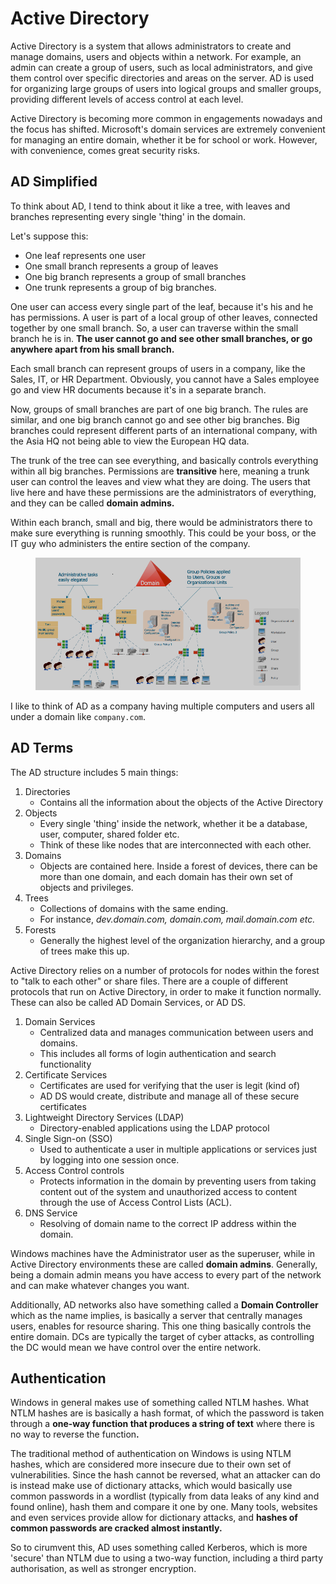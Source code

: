 # Active Directory

Active Directory is a system that allows administrators to create and manage domains, users and objects within a network. For example, an admin can create a group of users, such as local administrators, and give them control over specific directories and areas on the server. AD is used for organizing large groups of users into logical groups and smaller groups, providing different levels of access control at each level.

Active Directory is becoming more common in engagements nowadays and the focus has shifted. Microsoft's domain services are extremely convenient for managing an entire domain, whether it be for school or work. However, with convenience, comes great security risks.

## AD Simplified

To think about AD, I tend to think about it like a tree, with leaves and branches representing every single 'thing' in the domain.

Let's suppose this:

* One leaf represents one user
* One small branch represents a group of leaves
* One big branch represents a group of small branches
* One trunk represents a group of big branches.

One user can access every single part of the leaf, because it's his and he has permissions. A user is part of a local group of other leaves, connected together by one small branch. So, a user can traverse within the small branch he is in. **The user cannot go and see other small branches, or go anywhere apart from his small branch.**

Each small branch can represent groups of users in a company, like the Sales, IT, or HR Department. Obviously, you cannot have a Sales employee go and view HR documents because it's in a separate branch.

Now, groups of small branches are part of one big branch. The rules are similar, and one big branch cannot go and see other big branches. Big branches could represent different parts of an international company, with the Asia HQ not being able to view the European HQ data.

The trunk of the tree can see everything, and basically controls everything within all big branches. Permissions are **transitive** here, meaning a trunk user can control the leaves and view what they are doing. The users that live here and have these permissions are the administrators of everything, and they can be called **domain admins.**

Within each branch, small and big, there would be administrators there to make sure everything is running smoothly. This could be your boss, or the IT guy who administers the entire section of the company.

<figure><img src="../.gitbook/assets/image (2720).png" alt=""><figcaption></figcaption></figure>

I like to think of AD as a company having multiple computers and users all under a domain like `company.com`.&#x20;

## AD Terms

The AD structure includes 5 main things:

1. Directories
   * Contains all the information about the objects of the Active Directory
2. Objects
   * Every single 'thing' inside the network, whether it be a database, user, computer, shared folder etc.
   * Think of these like nodes that are interconnected with each other.
3. Domains
   * Objects are contained here. Inside a forest of devices, there can be more than one domain, and each domain has their own set of objects and privileges.
4. Trees
   * Collections of domains with the same ending.
   * For instance, _dev.domain.com, domain.com, mail.domain.com etc._
5. Forests
   * Generally the highest level of the organization hierarchy, and a group of trees make this up.

Active Directory relies on a number of protocols for nodes within the forest to "talk to each other" or share files. There are a couple of different protocols that run on Active Directory, in order to make it function normally. These can also be called AD Domain Services, or AD DS.

1. Domain Services
   * Centralized data and manages communication between users and domains.
   * This includes all forms of login authentication and search functionality
2. Certificate Services
   * Certificates are used for verifying that the user is legit (kind of)
   * AD DS would create, distribute and manage all of these secure certificates
3. Lightweight Directory Services (LDAP)
   * Directory-enabled applications using the LDAP protocol
4. Single Sign-on (SSO)
   * Used to authenticate a user in multiple applications or services just by logging into one session once.
5. Access Control controls
   * Protects information in the domain by preventing users from taking content out of the system and unauthorized access to content through the use of Access Control Lists (ACL).
6. DNS Service
   * Resolving of domain name to the correct IP address within the domain.

Windows machines have the Administrator user as the superuser, while in Active Directory environments these are called **domain admins**. Generally, being a domain admin means you have access to every part of the network and can make whatever changes you want.

Additionally, AD networks also have something called a **Domain Controller** which as the name implies, is basically a server that centrally manages users, enables for resource sharing. This one thing basically controls the entire domain. DCs are typically the target of cyber attacks, as controlling the DC would mean we have control over the entire network.

## Authentication <a href="#authentication" id="authentication"></a>

Windows in general makes use of something called NTLM hashes. What NTLM hashes are is basically a hash format, of which the password is taken through a **one-way function that produces a string of text** where there is no way to reverse the functio&#x6E;**.**

The traditional method of authentication on Windows is using NTLM hashes, which are considered more insecure due to their own set of vulnerabilities. Since the hash cannot be reversed, what an attacker can do is instead make use of dictionary attacks, which would basically use common passwords in a wordlist (typically from data leaks of any kind and found online), hash them and compare it one by one. Many tools, websites and even services provide allow for dictionary attacks, and **hashes of common passwords are cracked almost instantly.**&#x20;

So to cirumvent this, AD uses something called Kerberos, which is more 'secure' than NTLM due to using a two-way function, including a third party authorisation, as well as stronger encryption.
